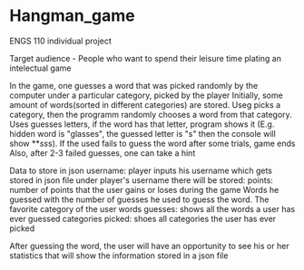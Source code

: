 # Hangman_game
ENGS 110 individual project

Target audience - People who want to spend their leisure time plating an intelectual game

In the game, one guesses a word that was picked randomly by the computer under a particular category, picked by the player
Initially, some amount of words(sorted in different categories) are stored.
Useg picks a category, then the programm randomly chooses a word from that category.
Uses guesses letters, if the word has that letter, program shows it (E.g. hidden word is "glasses", the guessed letter is "s" then the console will show ***ss*s). If the used fails to guess the word after some trials, game ends
Also, after 2-3 failed guesses, one can take a hint

Data to store in json
username: player inputs his username which gets stored in json file
under player's username there will be stored:
points: number of points that the user gains or loses during the game
Words he guessed with the number of guesses he used to guess the word. 
The favorite category of the user
words guesses: shows all the words a user has ever guessed
categories picked: shoes all categories the user has ever picked

After guessing the word, the user will have an opportunity to see his or her statistics that will show the information stored in a json file
 
